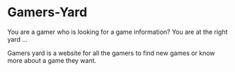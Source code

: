 # Gamers-Yard

You are a gamer who is looking for a game information? You are at the right yard ...

Gamers yard is a website for all the gamers to find new games or know more about a game they want.

